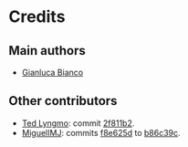 # Credits

## Main authors

- [Gianluca Bianco](https://github.com/JustWhit3)

## Other contributors

- [Ted Lyngmo](https://stackoverflow.com/users/7582247/ted-lyngmo): commit [2f811b2](https://github.com/JustWhit3/osmanip/commit/2f811b22807e0362e03774dfc2225b7d340ed54c).
- [MiguelIMJ](https://github.com/MiguelMJ): commits [f8e625d](https://github.com/JustWhit3/osmanip/commit/f8e625deba84a27688dea4a74a4fff9aad7e7c49) to [b86c39c](https://github.com/JustWhit3/osmanip/commit/b86c39c498f663b76ffa4a9f6d1e38af6b843041).